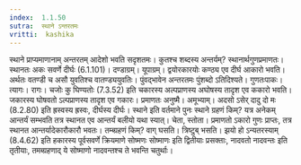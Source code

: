 ```yaml
---
index:  1.1.50
sutra:  स्थाने ऽन्तरतमः
vritti:  kashika 
---
```


स्थाने प्राप्यमाणानाम् अन्तरतम् आदेशो भवति सदृशतमः। कुतश्च शब्दस्य अन्तर्यम्? स्थानार्थगुणप्रमाणतः। स्थानतः अकः सवर्णे दीर्घः (6.1.101)। दण्डाग्रम्। यूपाग्रम्। द्वयोरकारयोः कण्ठ्य एव दीर्घ आकारो भवति। अर्थतः वतण्डी च असौ युवतिश्च वातण्ड्ययुवतिः। पुंवद्भावेन अन्तरतमः पुंशब्दो ऽतिदिश्यते। गुणतःपाकः। त्यागः। रागः। चजोः कु घिण्यतोः (7.3.52) इति चकारस्य अल्पप्राणस्य अघोषस्य तादृश एव ककारो भवति। जकारस्य घोषवतो ऽल्पप्राणस्य तादृश एव गकारः। प्रमाणतः अनुष्मै। अमूभ्याम्। अदसो ऽसेर् दादु दो मः (8.2.80) इति ह्रस्वस्य ह्रस्वः, दीर्घस्य दीर्घः। स्थाने इति वर्तमाने पुनः स्थाने ग्रहणं किम्? यत्र अनेकम् आन्तर्यं सम्भवति तत्र स्थानत एव आन्तर्यं बलीयो यथा स्यात्। चेता, स्तोता। प्रमाणतो ऽकारो गुणः प्राप्तः, तत्र स्थानत आन्तर्यादेकारौकारौ भवतः। तम्ब्ग्रहणं किम्? वाग् घसति। त्रिष्टुब् भसति। झयो हो ऽन्यतरस्याम् (8.4.62) इति हकारस्य पूर्वसवर्णे क्रियमाणे सोष्मणः सोष्माणः इति द्वितीयाः प्रसक्ताः, नादवतो नादवन्तः इति तृतीयाः, तमब्ग्रहणाद् ये सोष्माणो नादवन्तश्च ते भवन्ति चतुर्थाः।

